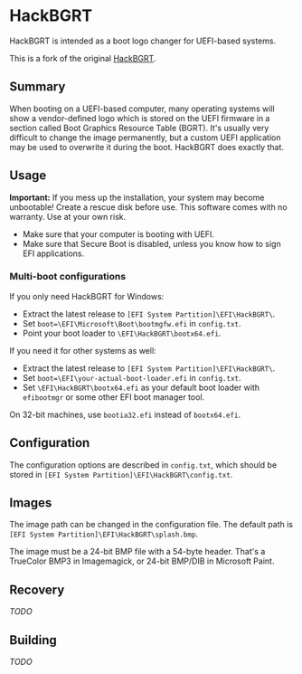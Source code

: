 # HackBGRT

HackBGRT is intended as a boot logo changer for UEFI-based systems.

This is a fork of the original [HackBGRT](https://github.com/Metabolix/HackBGRT).

## Summary

When booting on a UEFI-based computer, many operating systems will show a
vendor-defined logo which is stored on the UEFI firmware in a section called
Boot Graphics Resource Table (BGRT). It's usually very difficult to change the
image permanently, but a custom UEFI application may be used to overwrite it
during the boot. HackBGRT does exactly that.

## Usage

**Important:** If you mess up the installation, your system may become 
unbootable! Create a rescue disk before use. This software comes with no 
warranty. Use at your own risk.

* Make sure that your computer is booting with UEFI.
* Make sure that Secure Boot is disabled, unless you know how to sign EFI applications.

### Multi-boot configurations

If you only need HackBGRT for Windows:

 * Extract the latest release to `[EFI System Partition]\EFI\HackBGRT\`.
 * Set `boot=\EFI\Microsoft\Boot\bootmgfw.efi` in `config.txt`.
 * Point your boot loader to `\EFI\HackBGRT\bootx64.efi`.

If you need it for other systems as well:

 * Extract the latest release to `[EFI System Partition]\EFI\HackBGRT\`.
 * Set `boot=\EFI\your-actual-boot-loader.efi` in `config.txt`.
 * Set `\EFI\HackBGRT\bootx64.efi` as your default boot loader with `efibootmgr` or some other EFI boot manager tool.

On 32-bit machines, use `bootia32.efi` instead of `bootx64.efi`.

## Configuration

The configuration options are described in `config.txt`, which should be 
stored in `[EFI System Partition]\EFI\HackBGRT\config.txt`.

## Images

The image path can be changed in the configuration file. The default path is 
`[EFI System Partition]\EFI\HackBGRT\splash.bmp`.

The image must be a 24-bit BMP file with a 54-byte header. That's a TrueColor 
BMP3 in Imagemagick, or 24-bit BMP/DIB in Microsoft Paint.

## Recovery

*TODO*

## Building

*TODO*
